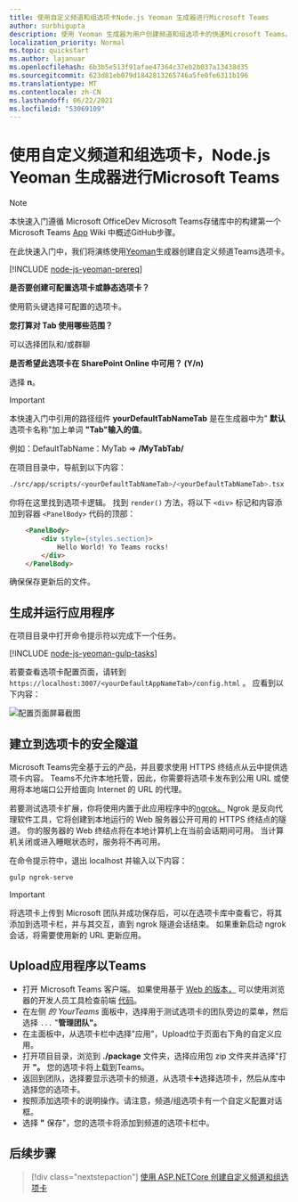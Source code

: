 ```yaml
---
title: 使用自定义频道和组选项卡Node.js Yeoman 生成器进行Microsoft Teams
author: surbhigupta
description: 使用 Yeoman 生成器为用户创建频道和组选项卡的快速Microsoft Teams。
localization_priority: Normal
ms.topic: quickstart
ms.author: lajanuar
ms.openlocfilehash: 6b3b5e513f91afae47364c37eb2b037a13438d35
ms.sourcegitcommit: 623d81eb079d1842813265746a5fe0fe6311b196
ms.translationtype: MT
ms.contentlocale: zh-CN
ms.lasthandoff: 06/22/2021
ms.locfileid: "53069109"
---
```

# <a name="create-a-custom-channel-and-group-tab-using-nodejs-and-the-yeoman-generator-for-microsoft-teams"></a>使用自定义频道和组选项卡，Node.js Yeoman 生成器进行Microsoft Teams

>[!NOTE]
>本快速入门遵循 Microsoft OfficeDev Microsoft Teams存储库中的构建第一个 Microsoft Teams [App](https://github.com/OfficeDev/generator-teams/wiki/Build-Your-First-Microsoft-Teams-App) Wiki 中概述GitHub步骤。

在此快速入门中，我们将演练使用[Yeoman](https://github.com/OfficeDev/generator-teams/)生成器创建自定义频道Teams选项卡。

[!INCLUDE [node-js-yeoman-prereq](~/includes/tabs/node-js-yeoman-prereq.md)]

**是否要创建可配置选项卡或静态选项卡？**

使用箭头键选择可配置的选项卡。

**您打算对 Tab 使用哪些范围？**

可以选择团队和/或群聊

**是否希望此选项卡在 SharePoint Online 中可用？ (Y/n)** 

选择 **n**。

>[!IMPORTANT]
>本快速入门中引用的路径组件 **yourDefaultTabNameTab** 是在生成器中为" **默认** 选项卡名称"加上单词 **"Tab"输入的值**。
>
>例如：DefaultTabName：MyTab   =>  **/MyTabTab/**

在项目目录中，导航到以下内容：

```bash
./src/app/scripts/<yourDefaultTabNameTab>/<yourDefaultTabNameTab>.tsx
```

你将在这里找到选项卡逻辑。 找到 `render()` 方法，将以下 `<div>` 标记和内容添加到容器 `<PanelBody>` 代码的顶部：

```html
    <PanelBody>
        <div style={styles.section}>
            Hello World! Yo Teams rocks!
        </div>
    </PanelBody>
```

确保保存更新后的文件。

## <a name="build-and-run-your-application"></a>生成并运行应用程序

在项目目录中打开命令提示符以完成下一个任务。

[!INCLUDE [node-js-yeoman-gulp-tasks](~/includes/tabs/node-js-yeoman-gulp-tasks.md)]

若要查看选项卡配置页面，请转到 `https://localhost:3007/<yourDefaultAppNameTab>/config.html` 。 应看到以下内容：

![配置页面屏幕截图](~/assets/images/tab-images/configurationPage.png)

## <a name="establish-a-secure-tunnel-to-your-tab"></a>建立到选项卡的安全隧道

Microsoft Teams完全基于云的产品，并且要求使用 HTTPS 终结点从云中提供选项卡内容。 Teams不允许本地托管，因此，你需要将选项卡发布到公用 URL 或使用将本地端口公开给面向 Internet 的 URL 的代理。

若要测试选项卡扩展，你将使用内置于此应用程序中的[ngrok。](https://ngrok.com/docs) Ngrok 是反向代理软件工具，它将创建到本地运行的 Web 服务器公开可用的 HTTPS 终结点的隧道。 你的服务器的 Web 终结点将在本地计算机上在当前会话期间可用。 当计算机关闭或进入睡眠状态时，服务将不再可用。

在命令提示符中，退出 localhost 并输入以下内容：

```bash
gulp ngrok-serve
```

> [!IMPORTANT]
> 将选项卡上传到 Microsoft 团队并成功保存后，可以在选项卡库中查看它，将其添加到选项卡栏，并与其交互，直到 ngrok 隧道会话结束。 如果重新启动 ngrok 会话，将需要使用新的 URL 更新应用。

## <a name="upload-your-application-to-teams"></a>Upload应用程序以Teams

- 打开 Microsoft Teams 客户端。 如果使用基于 [Web 的版本，](https://teams.microsoft.com) 可以使用浏览器的开发人员工具检查前端 [代码](~/tabs/how-to/developer-tools.md)。
- 在左侧 *的 YourTeams* 面板中，选择用于测试选项卡的团队旁边的菜单，然后选择 `...` "**管理团队"。**
- 在主面板中，从选项卡栏中选择"应用"，Upload位于页面右下角的自定义应用。 
- 打开项目目录，浏览到 **./package** 文件夹，选择应用包 zip 文件夹并选择"打开 **"。** 您的选项卡将上载到Teams。
- 返回到团队，选择要显示选项卡的频道，从选项卡➕选择选项卡，然后从库中选择您的选项卡。
- 按照添加选项卡的说明操作。请注意，频道/组选项卡有一个自定义配置对话框。
- 选择 **"** 保存"，您的选项卡将添加到频道的选项卡栏中。

## <a name="next-step"></a>后续步骤

> [!div class="nextstepaction"]
> [使用 ASP.NETCore 创建自定义频道和组选项卡](~/tabs/quickstarts/create-channel-group-tab-dotnet-core.md)
